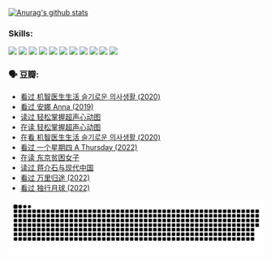 
[![Anurag's github stats](https://github-readme-stats.vercel.app/api?username=w940853815)](https://github.com/anuraghazra/github-readme-stats)

### Skills:

<code><img height="32" src="https://cdn.jsdelivr.net/npm/simple-icons@v5/icons/python.svg"></code>
<code><img height="32" src="https://cdn.jsdelivr.net/npm/simple-icons@v5/icons/javascript.svg"></code>
<code><img height="32" src="https://cdn.jsdelivr.net/npm/simple-icons@v5/icons/django.svg"></code>
<code><img height="32" src="https://cdn.jsdelivr.net/npm/simple-icons@v5/icons/flask.svg"></code>
<code><img height="32" src="https://cdn.jsdelivr.net/npm/simple-icons@v5/icons/vuetify.svg"></code>
<code><img height="32" src="https://cdn.jsdelivr.net/npm/simple-icons@v5/icons/git.svg"></code>
<code><img height="32" src="https://cdn.jsdelivr.net/npm/simple-icons@v5/icons/docker.svg"></code>
<code><img height="32" src="https://cdn.jsdelivr.net/npm/simple-icons@v5/icons/postgresql.svg"></code>
<code><img height="32" src="https://cdn.jsdelivr.net/npm/simple-icons@v5/icons/elasticsearch.svg"></code>
<code><img height="32" src="https://cdn.jsdelivr.net/npm/simple-icons@v5/icons/macos.svg"></code>
<code><img height="32" src="https://cdn.jsdelivr.net/npm/simple-icons@v5/icons/linux.svg"></code>

### 🗣 豆瓣:

<!-- DOUBAN-ACTIVITIES:START -->
- [看过 机智医生生活 슬기로운 의사생활‎ (2020)](https://www.douban.com/people/136069238/status/4036497310/?_i=67320029)
- [看过 安娜 Anna‎ (2019)](https://www.douban.com/people/136069238/status/4034580096/?_i=67320029)
- [读过 轻松掌握超声心动图](https://www.douban.com/people/136069238/status/4031937639/?_i=67320029)
- [在读 轻松掌握超声心动图](https://www.douban.com/people/136069238/status/4030989967/?_i=67320029)
- [在看 机智医生生活 슬기로운 의사생활‎ (2020)](https://www.douban.com/people/136069238/status/4028652712/?_i=67320029)
- [看过 一个星期四 A Thursday‎ (2022)](https://www.douban.com/people/136069238/status/4027759975/?_i=67320029)
- [在读 东京贫困女子](https://www.douban.com/people/136069238/status/4027149520/?_i=67320030)
- [读过 蒋介石与现代中国](https://www.douban.com/people/136069238/status/4027149061/?_i=67320030)
- [看过 万里归途‎ (2022)](https://www.douban.com/people/136069238/status/4026748987/?_i=67320030)
- [看过 独行月球‎ (2022)](https://www.douban.com/people/136069238/status/4022883157/?_i=67320030)
<!-- DOUBAN-ACTIVITIES:END -->


![Snake animation](https://raw.githubusercontent.com/w940853815/w940853815/output/github-contribution-grid-snake.svg)

<!--
**w940853815/w940853815** is a ✨ _special_ ✨ repository because its `README.md` (this file) appears on your GitHub profile.

Here are some ideas to get you started:

- 🔭 I’m currently working on ...
- 🌱 I’m currently learning ...
- 👯 I’m looking to collaborate on ...
- 🤔 I’m looking for help with ...
- 💬 Ask me about ...
- 📫 How to reach me: ...
- 😄 Pronouns: ...
- ⚡ Fun fact: ...
-->
